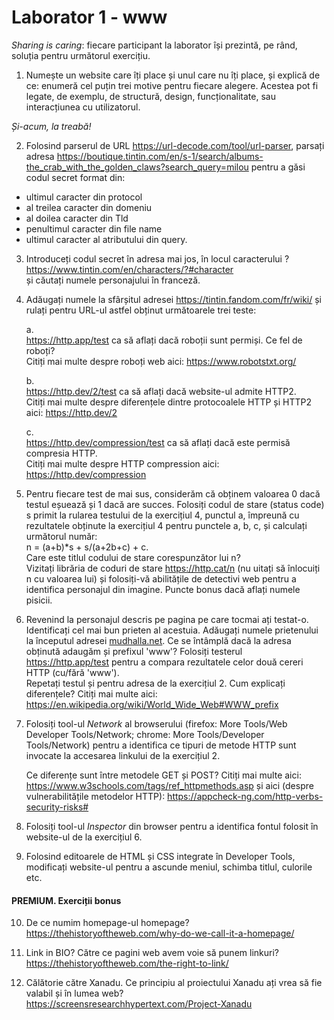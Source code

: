 # Laborator 1 - www

*Sharing is caring*: fiecare participant la laborator își prezintă, pe rând, soluția pentru următorul exercițiu.  

1. Numește un website care îți place și unul care nu îți place, și explică de ce: enumeră cel puțin trei motive pentru fiecare alegere. Acestea pot fi legate, de exemplu, de structură, design, funcționalitate, sau interacțiunea cu utilizatorul.

*Și-acum, la treabă!*  

2. Folosind parserul de URL https://url-decode.com/tool/url-parser, parsați adresa 
https://boutique.tintin.com/en/s-1/search/albums-the_crab_with_the_golden_claws?search_query=milou
pentru a găsi codul secret format din:
- ultimul caracter din protocol 
- al treilea caracter din domeniu
- al doilea caracter din Tld
- penultimul caracter din file name
- ultimul caracter al atributului din query.

3. Introduceți codul secret în adresa mai jos, în locul caracterului ?   
  https://www.tintin.com/en/characters/?#character  
  și căutați numele personajului în franceză. 

4. Adăugați numele la sfârșitul adresei https://tintin.fandom.com/fr/wiki/ 
și rulați pentru URL-ul astfel obținut următoarele trei teste:  

   a.  
https://http.app/test ca să aflați dacă roboții sunt permiși. Ce fel de roboți?  
Citiți mai multe despre roboți web aici: https://www.robotstxt.org/  

   b.  
https://http.dev/2/test ca să aflați dacă website-ul admite HTTP2.  
Citiți mai multe despre diferențele dintre protocoalele HTTP și HTTP2 aici: https://http.dev/2  

   c.  
https://http.dev/compression/test ca să aflați dacă este permisă compresia HTTP.  
Citiți mai multe despre HTTP compression aici: https://http.dev/compression  

5. Pentru fiecare test de mai sus, considerăm că obținem valoarea 0 dacă testul eșuează și 1 dacă are succes. Folosiți codul de stare (status code) s primit la rularea testului de la exercițiul 4, punctul a, împreună cu rezultatele obținute la exercițiul 4 pentru punctele a, b, c, și calculați următorul număr:  
n = (a+b)*s + s/(a+2b+c) + c.  
Care este titlul codului de stare corespunzător lui n?  
Vizitați librăria de coduri de stare https://http.cat/n (nu uitați să înlocuiți n cu valoarea lui) și folosiți-vă abilitățile de detectivi web pentru a identifica personajul din imagine. Puncte bonus dacă aflați numele pisicii.

6. Revenind la personajul descris pe pagina pe care tocmai ați testat-o. Identificați cel mai bun prieten al acestuia. Adăugați numele prietenului la începutul adresei [mudhalla.net](https://mudhalla.net). Ce se întâmplă dacă la adresa obținută adaugăm și prefixul 'www'? Folosiți testerul https://http.app/test pentru a compara rezultatele celor două cereri HTTP (cu/fără 'www').  
Repetați testul și pentru adresa de la exercițiul 2. Cum explicați diferențele? Citiți mai multe aici: https://en.wikipedia.org/wiki/World_Wide_Web#WWW_prefix

7. Folosiți tool-ul *Network* al browserului (firefox: More Tools/Web Developer Tools/Network; chrome: More Tools/Developer Tools/Network) pentru a identifica ce tipuri de metode HTTP sunt invocate la accesarea linkului de la exercițiul 2. 

   Ce diferențe sunt între metodele GET și POST? Citiți mai multe aici: 
   https://www.w3schools.com/tags/ref_httpmethods.asp 
   și aici (despre vulnerabilitățile metodelor HTTP): 
   https://appcheck-ng.com/http-verbs-security-risks#

8. Folosiți tool-ul *Inspector* din browser pentru a identifica fontul folosit în website-ul de la exercițiul 6.   

9. Folosind editoarele de HTML și CSS integrate în Developer Tools, modificați website-ul pentru a ascunde meniul, schimba titlul, culorile etc.

#### PREMIUM. Exerciții bonus

10. De ce numim homepage-ul homepage?  
https://thehistoryoftheweb.com/why-do-we-call-it-a-homepage/  

11. Link in BIO? Către ce pagini web avem voie să punem linkuri?  
https://thehistoryoftheweb.com/the-right-to-link/ 

12. Călătorie către Xanadu. Ce principiu al proiectului Xanadu ați vrea să fie valabil și în lumea web?  
https://screensresearchhypertext.com/Project-Xanadu 
